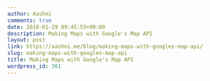 ```yaml
---
author: Aashni
comments: true
date: 2018-01-29 09:45:53+00:00
description: Making Maps with Google's Map API
layout: post
link: https://aashni.me/blog/making-maps-with-googles-map-api/
slug: making-maps-with-googles-map-api
title: Making Maps with Google's Map API
wordpress_id: 361
---
```


